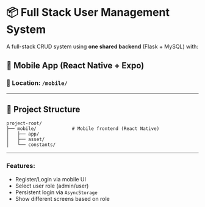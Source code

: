 # 📦 Full Stack User Management System

A full-stack CRUD system using **one shared backend** (Flask + MySQL) with:

## 📱 Mobile App (React Native + Expo)

### 📂 Location: `/mobile/`

---
  
## 📁 Project Structure

```
project-root/
├── mobile/             # Mobile frontend (React Native)
│   ├── app/
│   ├── asset/
│   └── constants/

```
---
### Features:

- Register/Login via mobile UI
- Select user role (admin/user)
- Persistent login via `AsyncStorage`
- Show different screens based on role
